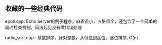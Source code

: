 ## 收藏的一些经典代码

epoll.cpp: Echo Server的例子程序，麻雀虽小，五脏俱全，还包含了一个简单的超时检查机制，简洁起见没有做错误处理

radix_sort.cpp : 基数排序，针对整数，从低位到高位，逐位排序, O(n)
